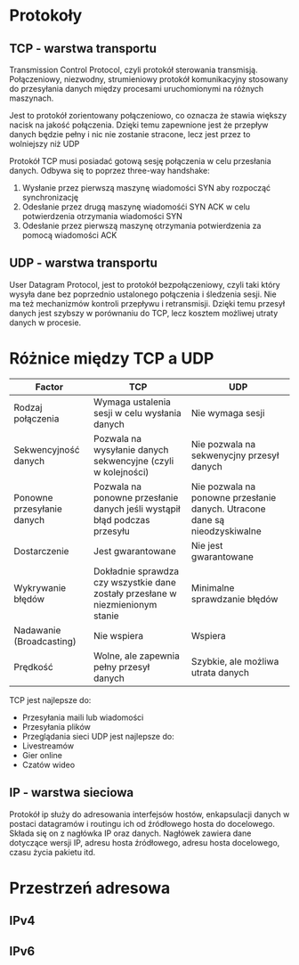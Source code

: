
# Protokoły

## TCP - warstwa transportu
Transmission Control Protocol, czyli protokół sterowania transmisją.
Połączeniowy, niezwodny, strumieniowy protokół komunikacyjny stosowany do przesyłania danych między procesami uruchomionymi na różnych maszynach.

Jest to protokół zorientowany połączeniowo, co oznacza że stawia większy nacisk na jakość połączenia. Dzięki temu zapewnione jest że przepływ danych będzie pełny i nic nie zostanie stracone, lecz jest przez to wolniejszy niż UDP

Protokół TCP musi posiadać gotową sesję połączenia w celu przesłania danych. Odbywa się to poprzez three-way handshake:
1. Wysłanie przez pierwszą maszynę wiadomości SYN aby rozpocząć synchronizację
2. Odesłanie przez drugą maszynę wiadomośći SYN ACK w celu potwierdzenia otrzymania wiadomości SYN
3. Odesłanie przez pierwszą maszynę otrzymania potwierdzenia za pomocą wiadomości ACK
## UDP - warstwa transportu
User Datagram Protocol, jest to protokół bezpołączeniowy, czyli taki który wysyła dane bez poprzednio ustalonego połączenia i śledzenia sesji. Nie ma też mechanizmów kontroli przepływu i retransmisji. Dzięki temu przesył danych jest szybszy w porównaniu do TCP, lecz kosztem możliwej utraty danych w procesie. 

# Różnice między TCP a UDP
| Factor | TCP | UDP |
| ---- | ---- | ---- |
| Rodzaj połączenia | Wymaga ustalenia sesji w celu wysłania danych | Nie wymaga sesji |
| Sekwencyjność danych | Pozwala na wysyłanie danych sekwencyjne (czyli w kolejności) | Nie pozwala na sekwenycjny przesył danych |
| Ponowne przesyłanie danych | Pozwala na ponowne przesłanie danych jeśli wystąpił błąd podczas przesyłu | Nie pozwala na ponowne przesłanie danych. Utracone dane są nieodzyskiwalne |
| Dostarczenie | Jest gwarantowane | Nie jest gwarantowane |
| Wykrywanie błędów | Dokładnie sprawdza czy wszystkie dane zostały przesłane w niezmienionym stanie | Minimalne sprawdzanie błędów |
| Nadawanie (Broadcasting) | Nie wspiera | Wspiera |
| Prędkość | Wolne, ale zapewnia pełny przesył danych | Szybkie, ale możliwa utrata danych |

TCP jest najlepsze do:
- Przesyłania maili lub wiadomości
- Przesyłania plików
- Przeglądania sieci
UDP jest najlepsze do:
- Livestreamów
- Gier online
- Czatów wideo

## IP - warstwa sieciowa

Protokół ip służy do adresowania interfejsów hostów, enkapsulacji danych w postaci datagramów i routingu ich od źródłowego hosta do docelowego.
Składa się on z nagłówka IP oraz danych. Nagłówek zawiera dane dotyczące wersji IP, adresu hosta źródłowego, adresu hosta docelowego, czasu życia pakietu itd.

# Przestrzeń adresowa

## IPv4

## IPv6
